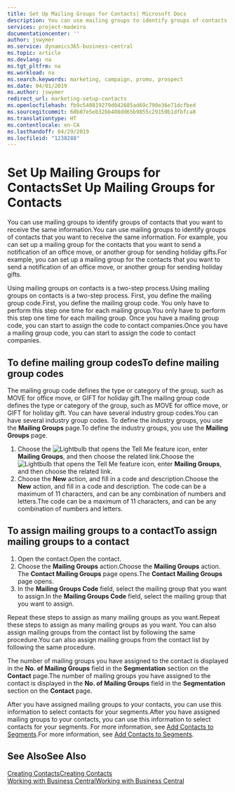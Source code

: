 ```yaml
---
title: Set Up Mailing Groups for Contacts| Microsoft Docs
description: You can use mailing groups to identify groups of contacts that you want to receive the same information, for example, for a marketing campaign or promo.
services: project-madeira
documentationcenter: ''
author: jswymer
ms.service: dynamics365-business-central
ms.topic: article
ms.devlang: na
ms.tgt_pltfrm: na
ms.workload: na
ms.search.keywords: marketing, campaign, promo, prospect
ms.date: 04/01/2019
ms.author: jswymer
redirect_url: marketing-setup-contacts
ms.openlocfilehash: fb9c540819279d042685ad69c790e36e71dcfbed
ms.sourcegitcommit: 60b87e5eb32bb408dd65b9855c29159b1dfbfca8
ms.translationtype: HT
ms.contentlocale: en-CA
ms.lasthandoff: 04/29/2019
ms.locfileid: "1238288"
---
```

# <a name="set-up-mailing-groups-for-contacts"></a><span data-ttu-id="d72f9-103">Set Up Mailing Groups for Contacts</span><span class="sxs-lookup"><span data-stu-id="d72f9-103">Set Up Mailing Groups for Contacts</span></span>
<span data-ttu-id="d72f9-104">You can use mailing groups to identify groups of contacts that you want to receive the same information.</span><span class="sxs-lookup"><span data-stu-id="d72f9-104">You can use mailing groups to identify groups of contacts that you want to receive the same information.</span></span> <span data-ttu-id="d72f9-105">For example, you can set up a mailing group for the contacts that you want to send a notification of an office move, or another group for sending holiday gifts.</span><span class="sxs-lookup"><span data-stu-id="d72f9-105">For example, you can set up a mailing group for the contacts that you want to send a notification of an office move, or another group for sending holiday gifts.</span></span>

<span data-ttu-id="d72f9-106">Using mailing groups on contacts is a two-step process.</span><span class="sxs-lookup"><span data-stu-id="d72f9-106">Using mailing groups on contacts is a two-step process.</span></span> <span data-ttu-id="d72f9-107">First, you define the mailing group code.</span><span class="sxs-lookup"><span data-stu-id="d72f9-107">First, you define the mailing group code.</span></span> <span data-ttu-id="d72f9-108">You only have to perform this step one time for each mailing group.</span><span class="sxs-lookup"><span data-stu-id="d72f9-108">You only have to perform this step one time for each mailing group.</span></span> <span data-ttu-id="d72f9-109">Once you have a mailing group code, you can start to assign the code to contact companies.</span><span class="sxs-lookup"><span data-stu-id="d72f9-109">Once you have a mailing group code, you can start to assign the code to contact companies.</span></span>

## <a name="to-define-mailing-group-codes"></a><span data-ttu-id="d72f9-110">To define mailing group codes</span><span class="sxs-lookup"><span data-stu-id="d72f9-110">To define mailing group codes</span></span>
<span data-ttu-id="d72f9-111">The mailing group code defines the type or category of the group, such as MOVE for office move, or GIFT for holiday gift.</span><span class="sxs-lookup"><span data-stu-id="d72f9-111">The mailing group code defines the type or category of the group, such as MOVE for office move, or GIFT for holiday gift.</span></span> <span data-ttu-id="d72f9-112">You can have several industry group codes.</span><span class="sxs-lookup"><span data-stu-id="d72f9-112">You can have several industry group codes.</span></span> <span data-ttu-id="d72f9-113">To define the industry groups, you use the **Mailing Groups** page.</span><span class="sxs-lookup"><span data-stu-id="d72f9-113">To define the industry groups, you use the **Mailing Groups** page.</span></span>

1. <span data-ttu-id="d72f9-114">Choose the ![Lightbulb that opens the Tell Me feature](media/ui-search/search_small.png "Tell me what you want to do") icon, enter **Mailing Groups**, and then choose the related link.</span><span class="sxs-lookup"><span data-stu-id="d72f9-114">Choose the ![Lightbulb that opens the Tell Me feature](media/ui-search/search_small.png "Tell me what you want to do") icon, enter **Mailing Groups**, and then choose the related link.</span></span>
2. <span data-ttu-id="d72f9-115">Choose the **New** action, and fill in a code and description.</span><span class="sxs-lookup"><span data-stu-id="d72f9-115">Choose the **New** action, and fill in a code and description.</span></span> <span data-ttu-id="d72f9-116">The code can be a maximum of 11 characters, and can be any combination of numbers and letters.</span><span class="sxs-lookup"><span data-stu-id="d72f9-116">The code can be a maximum of 11 characters, and can be any combination of numbers and letters.</span></span>

## <a name="AssignMailGroupContact"></a> <span data-ttu-id="d72f9-117">To assign mailing groups to a contact</span><span class="sxs-lookup"><span data-stu-id="d72f9-117">To assign mailing groups to a contact</span></span>
1. <span data-ttu-id="d72f9-118">Open the contact.</span><span class="sxs-lookup"><span data-stu-id="d72f9-118">Open the contact.</span></span>
2. <span data-ttu-id="d72f9-119">Choose the **Mailing Groups** action.</span><span class="sxs-lookup"><span data-stu-id="d72f9-119">Choose the **Mailing Groups** action.</span></span> <span data-ttu-id="d72f9-120">The **Contact Mailing Groups** page opens.</span><span class="sxs-lookup"><span data-stu-id="d72f9-120">The **Contact Mailing Groups** page opens.</span></span>
3. <span data-ttu-id="d72f9-121">In the **Mailing Groups Code** field, select the mailing group that you want to assign.</span><span class="sxs-lookup"><span data-stu-id="d72f9-121">In the **Mailing Groups Code** field, select the mailing group that you want to assign.</span></span>

<span data-ttu-id="d72f9-122">Repeat these steps to assign as many mailing groups as you want.</span><span class="sxs-lookup"><span data-stu-id="d72f9-122">Repeat these steps to assign as many mailing groups as you want.</span></span> <span data-ttu-id="d72f9-123">You can also assign mailing groups from the contact list by following the same procedure.</span><span class="sxs-lookup"><span data-stu-id="d72f9-123">You can also assign mailing groups from the contact list by following the same procedure.</span></span>

<span data-ttu-id="d72f9-124">The number of mailing groups you have assigned to the contact is displayed in the **No. of Mailing Groups** field in the **Segmentation** section on the **Contact** page.</span><span class="sxs-lookup"><span data-stu-id="d72f9-124">The number of mailing groups you have assigned to the contact is displayed in the **No. of Mailing Groups** field in the **Segmentation** section on the **Contact** page.</span></span>

<span data-ttu-id="d72f9-125">After you have assigned mailing groups to your contacts, you can use this information to select contacts for your segments.</span><span class="sxs-lookup"><span data-stu-id="d72f9-125">After you have assigned mailing groups to your contacts, you can use this information to select contacts for your segments.</span></span> <span data-ttu-id="d72f9-126">For more information, see [Add Contacts to Segments](marketing-add-contact-segment.md).</span><span class="sxs-lookup"><span data-stu-id="d72f9-126">For more information, see [Add Contacts to Segments](marketing-add-contact-segment.md).</span></span>

## <a name="see-also"></a><span data-ttu-id="d72f9-127">See Also</span><span class="sxs-lookup"><span data-stu-id="d72f9-127">See Also</span></span>
[<span data-ttu-id="d72f9-128">Creating Contacts</span><span class="sxs-lookup"><span data-stu-id="d72f9-128">Creating Contacts</span></span>](marketing-create-contact-companies.md)  
[<span data-ttu-id="d72f9-129">Working with Business Central</span><span class="sxs-lookup"><span data-stu-id="d72f9-129">Working with Business Central</span></span>](ui-work-product.md)
